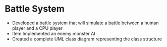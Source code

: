 # Battle System
- Developed a battle system that will simulate a battle between a human player and a CPU player
- Item Implemented an enemy monster AI
- Created a complete UML class diagram representing the class structure
